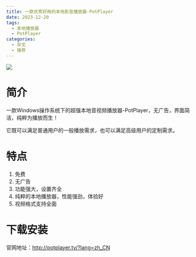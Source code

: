 ```yaml
---
title: 一款优秀好用的本地影音播放器-PotPlayer
date: 2023-12-20
tags:
  - 本地播放器
  - PotPlayer
categories:
  - 杂文
  - 推荐
---
```




![](https://jsd.cdn.zzko.cn/gh/hfshaobing/picx-images-hosting@master/20231220/2023-12-20_111136.vjwb6r49us0.webp)

# 简介

一款Windows操作系统下的超强本地音视频播放器-PotPlayer，无广告，界面简洁，纯粹为播放而生！

它既可以满足普通用户的一般播放需求，也可以满足高级用户的定制需求。

# 特点

1. 免费
2. 无广告
3. 功能强大，设置齐全
4. 纯粹的本地播放器，性能强劲，体验好
5. 视频格式支持全面

# 下载安装

官网地址：http://potplayer.tv/?lang=zh_CN

